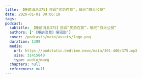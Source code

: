 ```yaml
---
title: 【睡前消息375】民调“优势在我”，输光“四大公投”
date: 2020-01-01 00:06:18
tags:
podcast:
  subtitle: 【睡前消息375】民调“优势在我”，输光“四大公投”
  authors: ['《睡前消息》编辑部']
  cover: /podcasts/main/assets/logo.png
  duration: 1309
  media:
    url: https://podstatic.bedtime.news/main/301-400/375.mp3
    size: 31415040
    type: audio/mpeg
  chapters: null
  references: null
---
```

